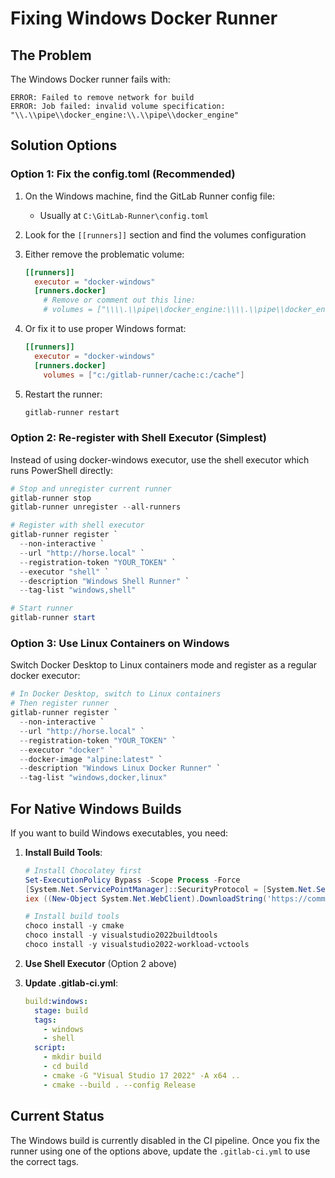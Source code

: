 # Fixing Windows Docker Runner

## The Problem

The Windows Docker runner fails with:

```
ERROR: Failed to remove network for build
ERROR: Job failed: invalid volume specification: "\\.\\pipe\\docker_engine:\\.\\pipe\\docker_engine"
```

## Solution Options

### Option 1: Fix the config.toml (Recommended)

1. On the Windows machine, find the GitLab Runner config file:
   - Usually at `C:\GitLab-Runner\config.toml`

2. Look for the `[[runners]]` section and find the volumes configuration

3. Either remove the problematic volume:

   ```toml
   [[runners]]
     executor = "docker-windows"
     [runners.docker]
       # Remove or comment out this line:
       # volumes = ["\\\\.\\pipe\\docker_engine:\\\\.\\pipe\\docker_engine"]
   ```

4. Or fix it to use proper Windows format:

   ```toml
   [[runners]]
     executor = "docker-windows"
     [runners.docker]
       volumes = ["c:/gitlab-runner/cache:c:/cache"]
   ```

5. Restart the runner:

   ```powershell
   gitlab-runner restart
   ```

### Option 2: Re-register with Shell Executor (Simplest)

Instead of using docker-windows executor, use the shell executor which runs PowerShell directly:

```powershell
# Stop and unregister current runner
gitlab-runner stop
gitlab-runner unregister --all-runners

# Register with shell executor
gitlab-runner register `
  --non-interactive `
  --url "http://horse.local" `
  --registration-token "YOUR_TOKEN" `
  --executor "shell" `
  --description "Windows Shell Runner" `
  --tag-list "windows,shell"

# Start runner
gitlab-runner start
```

### Option 3: Use Linux Containers on Windows

Switch Docker Desktop to Linux containers mode and register as a regular docker executor:

```powershell
# In Docker Desktop, switch to Linux containers
# Then register runner
gitlab-runner register `
  --non-interactive `
  --url "http://horse.local" `
  --registration-token "YOUR_TOKEN" `
  --executor "docker" `
  --docker-image "alpine:latest" `
  --description "Windows Linux Docker Runner" `
  --tag-list "windows,docker,linux"
```

## For Native Windows Builds

If you want to build Windows executables, you need:

1. **Install Build Tools**:

   ```powershell
   # Install Chocolatey first
   Set-ExecutionPolicy Bypass -Scope Process -Force
   [System.Net.ServicePointManager]::SecurityProtocol = [System.Net.ServicePointManager]::SecurityProtocol -bor 3072
   iex ((New-Object System.Net.WebClient).DownloadString('https://community.chocolatey.org/install.ps1'))

   # Install build tools
   choco install -y cmake
   choco install -y visualstudio2022buildtools
   choco install -y visualstudio2022-workload-vctools
   ```

2. **Use Shell Executor** (Option 2 above)

3. **Update .gitlab-ci.yml**:

   ```yaml
   build:windows:
     stage: build
     tags:
       - windows
       - shell
     script:
       - mkdir build
       - cd build
       - cmake -G "Visual Studio 17 2022" -A x64 ..
       - cmake --build . --config Release
   ```

## Current Status

The Windows build is currently disabled in the CI pipeline. Once you fix the runner using one of the options above, update the `.gitlab-ci.yml` to use the correct tags.
